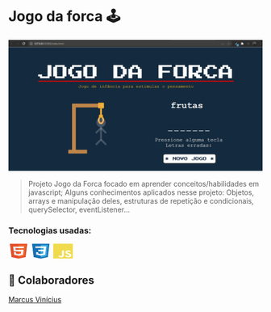 
# Jogo da forca 🕹️


<img src="./assets/Animação.gif">


> Projeto Jogo da Forca focado em aprender conceitos/habilidades em javascript;
> Alguns conhecimentos aplicados nesse projeto:
Objetos, arrays e manipulação deles, estruturas de repetição e condicionais, querySelector, eventListener...



### Tecnologias usadas:
 <img align="center" alt="Marcus-HTML" height="30" width="40" src="https://raw.githubusercontent.com/devicons/devicon/master/icons/html5/html5-original.svg">
   <img align="center" alt="Marcus-CSS" height="30" width="40" src="https://raw.githubusercontent.com/devicons/devicon/master/icons/css3/css3-original.svg">
    <img align="center" alt="Marcus-Js" height="30" width="40" src="https://raw.githubusercontent.com/devicons/devicon/master/icons/javascript/javascript-plain.svg">



## 🤝 Colaboradores

<a href="https://www.linkedin.com/in/marcusviniciusbeghelisantos/" target="_blank">Marcus Vinícius</a><br>



